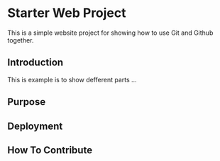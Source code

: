 # Starter Web Project

This is a simple website project for showing how to use Git and Github together.

## Introduction

This is example is to show defferent parts ...

## Purpose

## Deployment

## How To Contribute